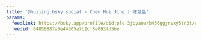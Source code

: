 ```yaml
---
title: '@huijing.bsky.social - Chen Hui Jing | 陈慧晶'
params:
  feedlink: https://bsky.app/profile/did:plc:3joyaowrb456ggjrsxy5tn3t/rss
  feedid: 04859887a5e44605a7b2cf8e093fd5be
---
```

